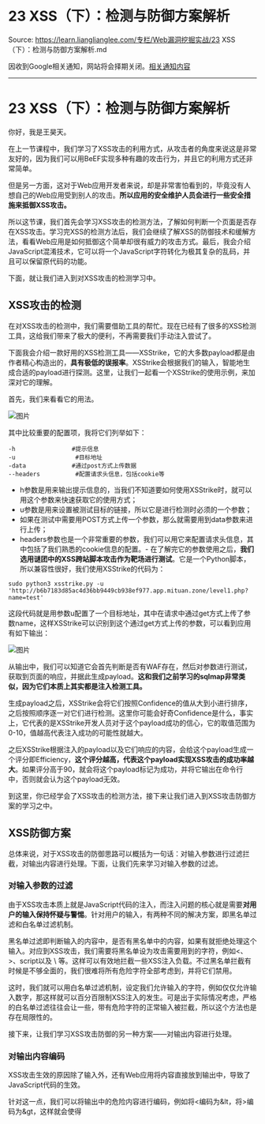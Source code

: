 # 23 XSS（下）：检测与防御方案解析 

Source: https://learn.lianglianglee.com/专栏/Web漏洞挖掘实战/23 XSS（下）：检测与防御方案解析.md

因收到Google相关通知，网站将会择期关闭。[相关通知内容](https://lumendatabase.org/notices/44265620)

---

# 23 XSS（下）：检测与防御方案解析

你好，我是王昊天。

在上一节课程中，我们学习了XSS攻击的利用方式，从攻击者的角度来说这是非常友好的，因为我们可以用BeEF实现多种有趣的攻击行为，并且它的利用方式还非常简单。

但是另一方面，这对于Web应用开发者来说，却是非常害怕看到的，毕竟没有人想自己的Web应用受到别人的攻击。**所以应用的安全维护人员会进行一些安全措施来抵御XSS攻击。**

所以这节课，我们首先会学习XSS攻击的检测方法，了解如何判断一个页面是否存在XSS攻击。学习完XSS的检测方法后，我们会继续了解XSS的防御技术和缓解方法，看看Web应用是如何抵御这个简单却很有威力的攻击方式。最后，我会介绍JavaScript混淆技术，它可以将一个JavaScript字符转化为极其复杂的乱码，并且可以保留原代码的功能。

下面，就让我们进入到对XSS攻击的检测学习中。

## XSS攻击的检测

在对XSS攻击的检测中，我们需要借助工具的帮忙。现在已经有了很多的XSS检测工具，这给我们带来了极大的便利，不再需要我们手动注入尝试了。

下面我会介绍一款好用的XSS检测工具——XSStrike，它的大多数payload都是由作者精心构造出的，**具有极低的误报率**。XSStrike会根据我们的输入，智能地生成合适的payload进行探测。这里，让我们一起看一个XSStrike的使用示例，来加深对它的理解。

首先，我们来看看它的用法。

![图片](assets/5517b304e3a746b380e0c4237b20c6d4.jpg)

其中比较重要的配置项，我将它们列举如下：

```
-h                #提示信息
-u                 #目标地址
-data             #通过post方式上传数据
--headers          #配置请求头信息，包括cookie等

```

* h参数是用来输出提示信息的，当我们不知道要如何使用XSStrike时，就可以用这个参数来快速获取它的使用方式；
* u参数是用来设置被测试目标的链接，所以它是进行检测时必须的一个参数；
* 如果在测试中需要用POST方式上传一个参数，那么就需要用到data参数来进行上传；
* headers参数也是一个非常重要的参数，我们可以用它来配置请求头信息，其中包括了我们熟悉的cookie信息的配置。-
  在了解完它的参数使用之后，**我们选用谜团中的XSS跨站脚本攻击作为靶场进行测试**。它是一个Python脚本，所以兼容性很好，我们使用XSStrike的代码为：

```
sudo python3 xsstrike.py -u 'http://b6b7183d85ac4d36bb9449cb938ef977.app.mituan.zone/level1.php?name=test' 

```

这段代码就是用参数u配置了一个目标地址，其中在请求中通过get方式上传了参数name，这样XSStrike可以识别到这个通过get方式上传的参数，可以看到应用有如下输出：

![图片](assets/c6ab94b7d3fe4fb49c4486dd12e0c6b4.jpg)

从输出中，我们可以知道它会首先判断是否有WAF存在，然后对参数进行测试，获取到页面的响应，并据此生成payload。**这和我们之前学习的sqlmap非常类似，因为它们本质上其实都是注入检测工具。**

生成payload之后，XSStrike会将它们按照Confidence的值从大到小进行排序，之后按照顺序逐一对它们进行检测。这里你可能会好奇Confidence是什么，事实上，它代表的是XSStrike开发人员对于这个payload成功的信心，它的取值范围为0-10，值越高代表注入成功的可能性就越大。

之后XSStrike根据注入的payload以及它们响应的内容，会给这个payload生成一个评分即Efficiency，**这个评分越高，代表这个payload实现XSS攻击的成功率越大**。如果评分高于90，就会将这个payload标记为成功，并将它输出在命令行中，否则就会认为这个payload无效。

到这里，你已经学会了XSS攻击的检测方法，接下来让我们进入到XSS攻击防御方案的学习之中。

## XSS防御方案

总体来说，对于XSS攻击的防御思路可以概括为一句话：对输入参数进行过滤拦截，对输出内容进行处理。下面，让我们先来学习对输入参数的过滤。

### 对输入参数的过滤

由于XSS攻击本质上就是JavaScript代码的注入，而注入问题的核心就是需要**对用户的输入保持怀疑与警惕**。针对用户的输入，有两种不同的解决方案，即黑名单过滤和白名单过滤机制。

黑名单过滤即判断输入的内容中，是否有黑名单中的内容，如果有就拒绝处理这个输入。对应到XSS攻击，我们需要将黑名单设为攻击需要用到的字符，例如<、>、script以及 \ 等。这样可以有效地拦截一些XSS注入负载。不过黑名单拦截有时候是不够全面的，我们很难将所有危险字符全部考虑到，并将它们禁用。

这时，我们就可以用白名单过滤机制，设定我们允许输入的字符，例如仅仅允许输入数字，那这样就可以百分百限制XSS注入的发生。可是出于实际情况考虑，严格的白名单过滤往往会让一些，带有危险字符的正常输入被拦截，所以这个方法也是存在局限性的。

接下来，让我们学习XSS攻击防御的另一种方案——对输出内容进行处理。

### 对输出内容编码

XSS攻击生效的原因除了输入外，还有Web应用将内容直接放到输出中，导致了JavaScript代码的生效。

针对这一点，我们可以将输出中的危险内容进行编码，例如将<编码为&lt，将>编码为&gt，这样就会使得